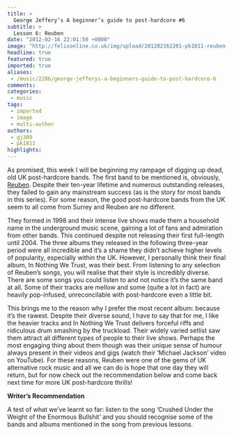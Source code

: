 ```yaml
---
title: >
  George Jeffery’s A beginner’s guide to post-hardcore #6
subtitle: >
  Lesson 6: Reuben
date: "2012-02-16 22:01:50 +0000"
image: "http://felixonline.co.uk/img/upload/201202162201-pk1811-reuben-blog-photo.png"
headline: true
featured: true
imported: true
aliases:
 - /music/2206/george-jefferys-a-beginners-guide-to-post-hardcore-6
comments:
categories:
 - music
tags:
 - imported
 - image
 - multi-author
authors:
 - gj309
 - pk1811
highlights:
---
```


As promised, this week I will be beginning my rampage of digging up dead, old UK post-hardcore bands. The first band to be mentioned is, obviously, [Reuben](http://www.wordsfromreuben.com/2009/). Despite their ten-year lifetime and numerous outstanding releases, they failed to gain any mainstream success (as is the story for most bands in this series). For some reason, the good post-hardcore bands from the UK seem to all come from Surrey and Reuben are no different.

They formed in 1998 and their intense live shows made them a household name in the underground music scene, gaining a lot of fans and admiration from other bands. This continued despite not releasing their first full-length until 2004. The three albums they released in the following three-year period were all incredible and it’s a shame they didn’t achieve higher levels of popularity, especially within the UK. However, I personally think their final album, In Nothing We Trust, was their best. From listening to any selection of Reuben’s songs, you will realise that their style is incredibly diverse. There are some songs you could listen to and not notice it’s the same band at all. Some of their tracks are mellow and some (quite a lot in fact) are heavily pop-infused, unreconcilable with post-hardcore even a little bit.

This brings me to the reason why I prefer the most recent album: because it’s the rawest. Despite their diverse sound, I have to say that for me, I like the heavier tracks and In Nothing We Trust delivers forceful riffs and ridiculous drum smashing by the truckload. Their widely varied setlist saw them attract all different types of people to their live shows. Perhaps the most engaging thing about them though was their unique sense of humour always present in their videos and gigs (watch their ‘Michael Jackson’ video on YouTube). For these reasons, Reuben were one of the gems of UK alternative rock music and all we can do is hope that one day they will return, but for now check out the recommendation below and come back next time for more UK post-hardcore thrills!

__Writer’s Recommendation__

A test of what we’ve learnt so far: listen to the song ‘Crushed Under the Weight of the Enormous Bullshit’ and you should recognise some of the bands and albums mentioned in the song from previous lessons.
